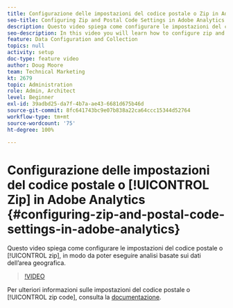 ```yaml
---
title: Configurazione delle impostazioni del codice postale o Zip in Adobe Analytics
seo-title: Configuring Zip and Postal Code Settings in Adobe Analytics
description: Questo video spiega come configurare le impostazioni del codice postale o Zip per eseguire analisi basate sui dati dell’area geografica.
seo-description: In this video you will learn how to configure zip and postal code settings, so that you can do analysis based on this region data.
feature: Data Configuration and Collection
topics: null
activity: setup
doc-type: feature video
author: Doug Moore
team: Technical Marketing
kt: 2679
topic: Administration
role: Admin, Architect
level: Beginner
exl-id: 39adbd25-da7f-4b7a-ae43-6681d675b46d
source-git-commit: 8fc641743bc9e07b838a22ca64ccc15344d52764
workflow-type: tm+mt
source-wordcount: '75'
ht-degree: 100%

---
```


# Configurazione delle impostazioni del codice postale o [!UICONTROL Zip] in Adobe Analytics {#configuring-zip-and-postal-code-settings-in-adobe-analytics}

Questo video spiega come configurare le impostazioni del codice postale o [!UICONTROL zip], in modo da poter eseguire analisi basate sui dati dell’area geografica.

>[!VIDEO](https://video.tv.adobe.com/v/328244/?quality=12&learn=on&captions=ita)

Per ulteriori informazioni sulle impostazioni del codice postale o [!UICONTROL zip code], consulta la [documentazione](https://experienceleague.adobe.com/docs/analytics/components/dimensions/zip-code.html?lang=it).

